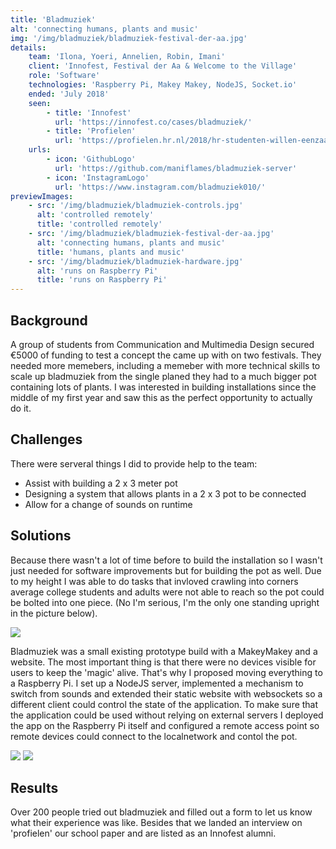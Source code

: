 ```yaml
---
title: 'Bladmuziek'
alt: 'connecting humans, plants and music'
img: '/img/bladmuziek/bladmuziek-festival-der-aa.jpg'
details:
    team: 'Ilona, Yoeri, Annelien, Robin, Imani'
    client: 'Innofest, Festival der Aa & Welcome to the Village'
    role: 'Software'
    technologies: 'Raspberry Pi, Makey Makey, NodeJS, Socket.io'
    ended: 'July 2018' 
    seen: 
        - title: 'Innofest'
          url: 'https://innofest.co/cases/bladmuziek/'
        - title: 'Profielen'
          url: 'https://profielen.hr.nl/2018/hr-studenten-willen-eenzaamheid-tegengaan-met-interactieve-plantenbak/'
    urls: 
        - icon: 'GithubLogo'
          url: 'https://github.com/maniflames/bladmuziek-server'
        - icon: 'InstagramLogo'
          url: 'https://www.instagram.com/bladmuziek010/'
previewImages: 
    - src: '/img/bladmuziek/bladmuziek-controls.jpg'
      alt: 'controlled remotely'
      title: 'controlled remotely'
    - src: '/img/bladmuziek/bladmuziek-festival-der-aa.jpg'
      alt: 'connecting humans, plants and music'
      title: 'humans, plants and music'
    - src: '/img/bladmuziek/bladmuziek-hardware.jpg'
      alt: 'runs on Raspberry Pi'
      title: 'runs on Raspberry Pi'
---
```

## Background
A group of students from Communication and Multimedia Design secured €5000 of funding to test a concept the came up with on two festivals. They needed more memebers, including a memeber with more technical skills to scale up bladmuziek from the single planed they had to a much bigger pot containing lots of plants. I was interested in building installations since the middle of my first year and saw this as the perfect opportunity to actually do it.

## Challenges
There were serveral things I did to provide help to the team:

- Assist with building a 2 x 3 meter pot
- Designing a system that allows plants in a 2 x 3 pot to be connected
- Allow for a change of sounds on runtime

## Solutions

Because there wasn't a lot of time before to build the installation so I wasn't just needed for software improvements but for building the pot as well. Due to my height I was able to do tasks that invloved crawling into corners average college students and adults were not able to reach so the pot could be bolted into one piece. (No I'm serious, I'm the only one standing upright in the picture below). 

![](/img/bladmuziek/bladmuziek-pot.jpg)

Bladmuziek was a small existing prototype build with a MakeyMakey and a website. The most important thing is that there were no devices visible for users to keep the 'magic' alive. That's why I proposed moving everything to a Raspberry Pi. I set up a NodeJS server, implemented a mechanism to switch from sounds and extended their static website with websockets so a different client could control the state of the application. To make sure that the application could be used without relying on external servers I deployed the app on the Raspberry Pi itself and configured a remote access point so remote devices could connect to the localnetwork and contol the pot. 

![](/img/bladmuziek/bladmuziek-controls.jpg)
![](/img/bladmuziek/bladmuziek-festival-der-aa.jpg)

## Results
Over 200 people tried out bladmuziek and filled out a form to let us know what their experience was like. Besides that we landed an interview on 'profielen' our school paper and are listed as an Innofest alumni.